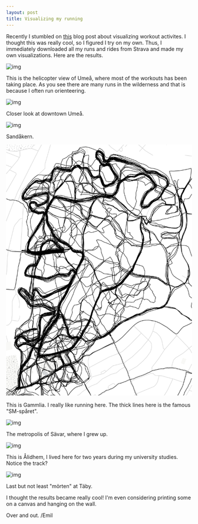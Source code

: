 ```yaml
---
layout: post
title: Visualizing my running
---
```

Recently I stumbled on [this](https://dontpaniclabs.com/blog/post/2017/07/27/mapbox-visualizing-workout-activities/) blog post about visualizing workout activites. 
I thought this was really cool, so I figured I try on my own. 
Thus, I immediately downloaded all my runs and rides from Strava and made my own visualizations.
Here are the results. 

![img](/images/running_visual/umeå_high.png)

This is the helicopter view of Umeå, where most of the workouts has been taking place. 
As you see there are many runs in the wilderness and that is because I often run orienteering. 

![img](/images/running_visual/umeå_close.png)

Closer look at downtown Umeå. 

![img](/images/running_visual/sandåkern.png)

Sandåkern. 

![img](/images/running_visual/gammlia_close.png)

This is Gammlia.
I really like running here.
The thick lines here is the famous "SM-spåret".

![img](/images/running_visual/sävar.png)

The metropolis of Sävar, where I grew up.

![img](/images/running_visual/ålidhem.png)

This is Ålidhem, I lived here for two years during my university studies. 
Notice the track? 

![img](/images/running_visual/täby.png)

Last but not least "mörten" at Täby. 

I thought the results became really cool! 
I'm even considering printing some on a canvas and hanging on the wall.

Over and out.
/Emil
